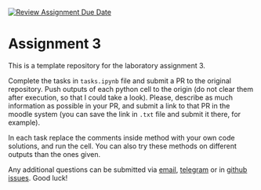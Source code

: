 [![Review Assignment Due Date](https://classroom.github.com/assets/deadline-readme-button-22041afd0340ce965d47ae6ef1cefeee28c7c493a6346c4f15d667ab976d596c.svg)](https://classroom.github.com/a/WJGI57vN)
# Assignment 3

This is a template repository for the laboratory assignment 3.

Complete the tasks in `tasks.ipynb` file and submit a PR to the original repository. Push outputs of each python cell to the origin (do not clear them after execution, so that I could take a look). Please, describe as much information as possible in your PR, and submit a link to that PR in the moodle system (you can save the link in `.txt` file and submit it there, for example).

In each task replace the comments inside method with your own code solutions, and run the cell. You can also try these methods on different outputs than the ones given.

Any additional questions can be submitted via [email](mailto:va.melnyk@chnu.edu.ua), [telegram](https://t.me/+rsgY7YhR27UwNDQy) or in [github issues](https://github.com/chnu-sci-tech/lab-2/issues). Good luck!